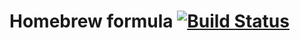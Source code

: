 # Homebrew formula [![Build Status](https://travis-ci.org/lampepfl/homebrew-brew.svg?branch=master)](https://travis-ci.org/lampepfl/homebrew-brew)

